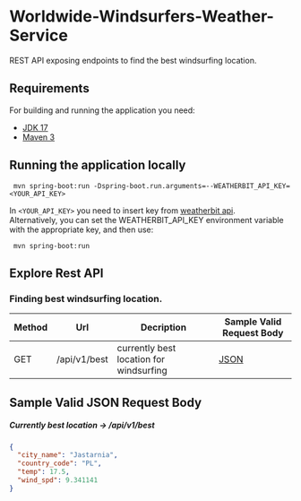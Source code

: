 # Worldwide-Windsurfers-Weather-Service
REST API exposing endpoints to find the best windsurfing location.

## Requirements

For building and running the application you need:

- [JDK 17](https://www.oracle.com/java/technologies/downloads/#java17)
- [Maven 3](https://maven.apache.org)

## Running the application locally
```shell
 mvn spring-boot:run -Dspring-boot.run.arguments=--WEATHERBIT_API_KEY=<YOUR_API_KEY>
```
In `<YOUR_API_KEY>` you need to insert key from [weatherbit api](https://www.weatherbit.io/).\
Alternatively, you can set the WEATHERBIT_API_KEY environment variable with the appropriate key, and then use:
```shell
 mvn spring-boot:run 
```


## Explore Rest API
### Finding best windsurfing location.
| Method | Url | Decription | Sample Valid Request Body | 
| ------ | --- | ---------- | --------------------------- |
| GET   | /api/v1/best  | currently best location for windsurfing | [JSON](#best) |

## Sample Valid JSON Request Body
##### <a id="best">Currently best location -> /api/v1/best</a>
```json
{
  "city_name": "Jastarnia",
  "country_code": "PL",
  "temp": 17.5,
  "wind_spd": 9.341141
}
```
